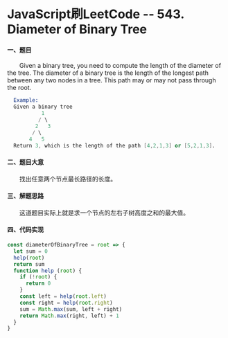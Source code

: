 # JavaScript刷LeetCode -- 543. Diameter of Binary Tree

#### 一、题目

  &emsp;&emsp;Given a binary tree, you need to compute the length of the diameter of the tree. The diameter of a binary tree is the length of the longest path between any two nodes in a tree. This path may or may not pass through the root.

```s
  Example:
  Given a binary tree 
           1
          / \
         2   3
        / \     
       4   5    
  Return 3, which is the length of the path [4,2,1,3] or [5,2,1,3].
```

#### 二、题目大意

  &emsp;&emsp;找出任意两个节点最长路径的长度。

#### 三、解题思路

  &emsp;&emsp;这道题目实际上就是求一个节点的左右子树高度之和的最大值。

#### 四、代码实现

```JavaScript
const diameterOfBinaryTree = root => {
  let sum = 0
  help(root)
  return sum
  function help (root) {
    if (!root) {
      return 0
    }
    const left = help(root.left)
    const right = help(root.right)
    sum = Math.max(sum, left + right)
    return Math.max(right, left) + 1
  }
}
```